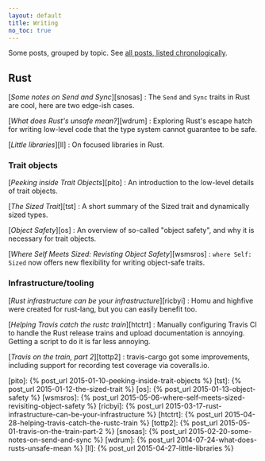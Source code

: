 ```yaml
---
layout: default
title: Writing
no_toc: true
---
```


Some posts, grouped by topic. See [all posts, listed chronologically](/blog).


## Rust

[*Some notes on Send and Sync*][snosas]
: The `Send` and `Sync` traits in Rust are cool, here are two edge-ish
  cases.

[*What does Rust's unsafe mean?*][wdrum]
: Exploring Rust's escape hatch for writing low-level code that the
    type system cannot guarantee to be safe.

[*Little libraries*][ll]
: On focused libraries in Rust.

### Trait objects

[*Peeking inside Trait Objects*][pito]
: An introduction to the low-level details of trait objects.

[*The Sized Trait*][tst]
: A short summary of the Sized trait and dynamically sized types.

[*Object Safety*][os]
: An overview of so-called "object safety", and why it is necessary
   for trait objects.

[*Where Self Meets Sized: Revisting Object Safety*][wsmsros]
: `where Self: Sized` now offers new flexibility for writing
   object-safe traits.

### Infrastructure/tooling

[*Rust infrastructure can be your infrastructure*][ricbyi]
: Homu and highfive were created for rust-lang, but you can easily
  benefit too.

[*Helping Travis catch the rustc train*][htctrt]
: Manually configuring Travis CI to handle the Rust release trains and
  upload documentation is annoying. Getting a script to do it is far
  less annoying.

[*Travis on the train, part 2*][tottp2]
: travis-cargo got some improvements, including support for recording
  test coverage via coveralls.io.


[pito]: {% post_url 2015-01-10-peeking-inside-trait-objects %}
[tst]: {% post_url 2015-01-12-the-sized-trait %}
[os]: {% post_url 2015-01-13-object-safety %}
[wsmsros]: {% post_url 2015-05-06-where-self-meets-sized-revisiting-object-safety %}
[ricbyi]: {% post_url 2015-03-17-rust-infrastructure-can-be-your-infrastructure %}
[htctrt]: {% post_url 2015-04-28-helping-travis-catch-the-rustc-train %}
[tottp2]: {% post_url 2015-05-01-travis-on-the-train-part-2 %}
[snosas]: {% post_url 2015-02-20-some-notes-on-send-and-sync %}
[wdrum]: {% post_url 2014-07-24-what-does-rusts-unsafe-mean %}
[ll]: {% post_url 2015-04-27-little-libraries %}

